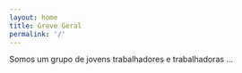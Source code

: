 ```yaml
---
layout: home
title: Greve Geral
permalink: '/'
---
```

Somos um grupo de jovens trabalhadores e trabalhadoras ...
